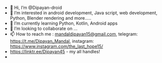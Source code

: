 - 👋 Hi, I’m @Dipayan-droid
- 👀 I’m interested in android development, Java script, web development, Python, Blender rendering and more.....
- 🌱 I’m currently learning Python, Kotlin, Android apps
- 💞️ I’m looking to collaborate on ...
- 📫 How to reach me : mandaldipayan15@gmail.com, telegram: https://t.me/Dipayan_Mandal, instagram: https://www.instagram.com/the_last_hope15/
- https://linktr.ee/Dipayan45 - my all handles!
- 

<!---
Dipayan-droid/Dipayan-droid is a ✨ special ✨ repository because its `README.md` (this file) appears on your GitHub profile.
You can click the Preview link to take a look at your changes.
--->
